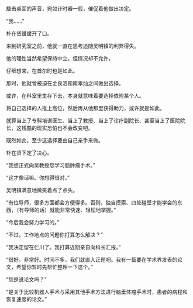 敲击桌面的声音，宛如计时器一般，催促着他做出决定。

“我……”

朴在贤缓缓开了口。

来到研究室之前，他就一直在思考追随吴明镇的利弊得失。

他的理性当然希望保持中立，但情况却不允许。

仔细想来，在首尔时也是如此。

那时，他就曾被迫在金良洛和南孝灿之间做出选择。

或许，在科室里生存下去，本身就意味着要选择依附某个人。

将自己选择的人推上高位，然后再从他那里获得助力，或许就是如此。

就算当上了专科培训医生、当上了教授、当上了诊疗副院长、甚至当上了医院院长，这残酷的现实恐怕也不会改变吧。

既然如此，至少这选择要由自己亲手来做。

朴在贤下定了决心。

“我想正式向吴教授您学习脑肿瘤手术。”

“这才像话嘛。你想得很对。”

吴明镇满意地微笑着点了点头。

“有位导师，很多方面都会方便得多。否则，独自摸索、四处碰壁才能学会的东西，（有导师的话）就能非常快速、轻松地掌握。”

“今后我会努力学习的。”

“不过，工作地点的问题你打算怎么解决？”

“我决定留在仁川了。我打算近期亲自向科长汇报。”

“很好。非常好。时间不多，我们就直入正题吧。我有一篇要在学术界发表的论文，希望你暂时先帮忙整理一下这个。”

“您是说论文吗？”

“是关于比较机器人手术与采用其他手术方法进行脑垂体瘤手术时，患者的病程和恢复速度的论文。”